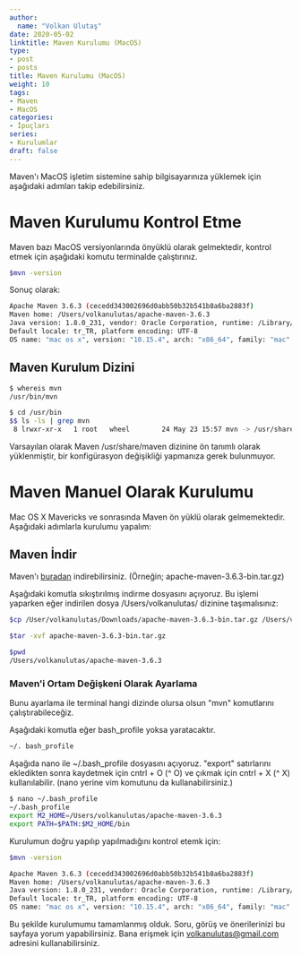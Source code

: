 ```yaml
---
author:
  name: "Volkan Ulutaş"
date: 2020-05-02
linktitle: Maven Kurulumu (MacOS)
type:
- post
- posts
title: Maven Kurulumu (MacOS)
weight: 10
tags:
- Maven
- MacOS
categories:
- İpuçları
series:
- Kurulumlar
draft: false
---
```


Maven'ı MacOS işletim sistemine sahip bilgisayarınıza yüklemek için aşağıdaki adımları takip edebilirsiniz.

# Maven Kurulumu Kontrol Etme
Maven bazı MacOS versiyonlarında önyüklü olarak gelmektedir, kontrol etmek için aşağıdaki komutu terminalde çalıştırınız.
```sh
$mvn -version
```

Sonuç olarak:

```sh
Apache Maven 3.6.3 (cecedd343002696d0abb50b32b541b8a6ba2883f)
Maven home: /Users/volkanulutas/apache-maven-3.6.3
Java version: 1.8.0_231, vendor: Oracle Corporation, runtime: /Library/Java/JavaVirtualMachines/jdk1.8.0_231.jdk/Contents/Home/jre
Default locale: tr_TR, platform encoding: UTF-8
OS name: "mac os x", version: "10.15.4", arch: "x86_64", family: "mac"
```
## Maven Kurulum Dizini
```sh
$ whereis mvn
/usr/bin/mvn
 ```
 
```sh
$ cd /usr/bin
$$ ls -ls | grep mvn
 8 lrwxr-xr-x   1 root   wheel        24 May 23 15:57 mvn -> /usr/share/maven/bin/mvn
 ```
Varsayılan olarak Maven /usr/share/maven dizinine ön tanımlı olarak yüklenmiştir, bir konfigürasyon değişikliği yapmanıza gerek bulunmuyor.

# Maven Manuel Olarak Kurulumu
Mac OS X Mavericks ve sonrasında Maven ön yüklü olarak gelmemektedir. Aşağıdaki adımlarla kurulumu yapalım:

## Maven İndir
Maven'ı [buradan](https://maven.apache.org/install.html) indirebilirsiniz. (Örneğin; apache-maven-3.6.3-bin.tar.gz)

Aşağıdaki komutla sıkıştırılmış indirme dosyasını açıyoruz. Bu işlemi yaparken eğer indirilen dosya /Users/volkanulutas/ dizinine taşımalısınız:
 ```sh
$cp /User/volkanulutas/Downloads/apache-maven-3.6.3-bin.tar.gz /Users/volkanulutas
 ```
 
```sh
$tar -xvf apache-maven-3.6.3-bin.tar.gz
 
$pwd
/Users/volkanulutas/apache-maven-3.6.3
 ```
### Maven'i Ortam Değişkeni Olarak Ayarlama

Bunu ayarlama ile terminal hangi dizinde olursa olsun "mvn" komutlarını çalıştırabileceğiz.

Aşağıdaki komutla eğer bash_profile yoksa yaratacaktır.
 ```sh
~/. bash_profile
 ```

Aşağıda nano ile ~/.bash_profile dosyasını açıyoruz. "export" satırlarını ekledikten sonra kaydetmek için cntrl + O (^ O) ve çıkmak için cntrl + X (^ X) kullanılabilir. (nano yerine vim komutunu da kullanabilirsiniz.)

 ```sh
$ nano ~/.bash_profile
~/.bash_profile
export M2_HOME=/Users/volkanulutas/apache-maven-3.6.3
export PATH=$PATH:$M2_HOME/bin
```

Kurulumun doğru yapılıp yapılmadığını kontrol etemk için: 

```sh
$mvn -version

Apache Maven 3.6.3 (cecedd343002696d0abb50b32b541b8a6ba2883f)
Maven home: /Users/volkanulutas/apache-maven-3.6.3
Java version: 1.8.0_231, vendor: Oracle Corporation, runtime: /Library/Java/JavaVirtualMachines/jdk1.8.0_231.jdk/Contents/Home/jre
Default locale: tr_TR, platform encoding: UTF-8
OS name: "mac os x", version: "10.15.4", arch: "x86_64", family: "mac"
```

Bu şekilde kurulumumu tamamlanmış olduk. Soru, görüş ve önerilerinizi bu sayfaya yorum yapabilirsiniz. Bana erişmek için volkanulutas@gmail.com adresini kullanabilirsiniz.
